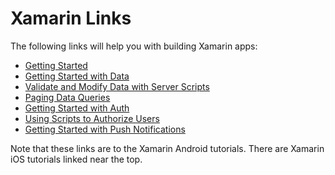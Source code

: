 Xamarin Links
================
The following links will help you with building Xamarin apps:



* [Getting Started](http://www.windowsazure.com/en-us/documentation/articles/partner-xamarin-mobile-services-android-get-started/)
* [Getting Started with Data](http://www.windowsazure.com/en-us/documentation/articles/partner-xamarin-mobile-services-android-get-started-data/)
* [Validate and Modify Data with Server Scripts](http://www.windowsazure.com/en-us/documentation/articles/partner-xamarin-mobile-services-android-validate-modify-data-server-scripts/)
* [Paging Data Queries](http://www.windowsazure.com/en-us/documentation/articles/partner-xamarin-mobile-services-android-add-paging-data/)
* [Getting Started with Auth](http://www.windowsazure.com/en-us/documentation/articles/partner-xamarin-mobile-services-android-get-started-users/)
* [Using Scripts to Authorize Users](http://www.windowsazure.com/en-us/documentation/articles/partner-xamarin-mobile-services-android-authorize-users-in-scripts/)
* [Getting Started with Push Notifications](http://www.windowsazure.com/en-us/documentation/articles/partner-xamarin-mobile-services-android-get-started-push/)

Note that these links are to the Xamarin Android tutorials.  There are Xamarin iOS tutorials linked near the top.  
